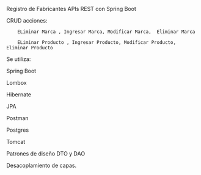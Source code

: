 Registro de Fabricantes APIs REST con Spring Boot

CRUD acciones:

        ELiminar Marca , Ingresar Marca, Modificar Marca,  Eliminar Marca
        
        ELiminar Producto , Ingresar Producto, Modificar Producto,  Eliminar Producto

Se utiliza: 

Spring Boot

Lombox

Hibernate

JPA

Postman

Postgres

Tomcat

Patrones de diseño DTO y DAO

Desacoplamiento de capas.
